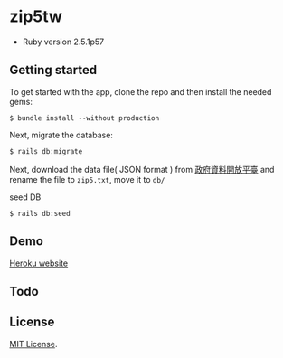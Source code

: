 # zip5tw

* Ruby version 2.5.1p57

## Getting started

To get started with the app, clone the repo and then install the needed gems:

```
$ bundle install --without production
```

Next, migrate the database:

```
$ rails db:migrate
```

Next, download the data file( JSON format ) from [政府資料開放平臺](https://data.gov.tw/dataset/5948)
and rename the file to `zip5.txt`, move it to `db/`

seed DB
```
$ rails db:seed
```

## Demo
[Heroku website](https://zip5.herokuapp.com/)

## Todo

## License
[MIT License](http://www.opensource.org/licenses/MIT).
